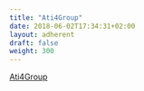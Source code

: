 ```yaml
---
title: "Ati4Group"
date: 2018-06-02T17:34:31+02:00
layout: adherent
draft: false
weight: 300
---
```


[Ati4Group](https://ati4group.com/)
